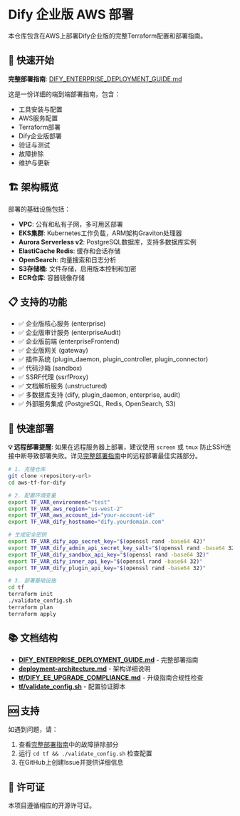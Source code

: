 # Dify 企业版 AWS 部署

本仓库包含在AWS上部署Dify企业版的完整Terraform配置和部署指南。

## 🚀 快速开始

**完整部署指南**: [DIFY_ENTERPRISE_DEPLOYMENT_GUIDE.md](DIFY_ENTERPRISE_DEPLOYMENT_GUIDE.md)

这是一份详细的端到端部署指南，包含：
- 工具安装与配置
- AWS服务配置  
- Terraform部署
- Dify企业版部署
- 验证与测试
- 故障排除
- 维护与更新

## 🏗️ 架构概览

部署的基础设施包括：
- **VPC**: 公有和私有子网，多可用区部署
- **EKS集群**: Kubernetes工作负载，ARM架构Graviton处理器
- **Aurora Serverless v2**: PostgreSQL数据库，支持多数据库实例
- **ElastiCache Redis**: 缓存和会话存储
- **OpenSearch**: 向量搜索和日志分析
- **S3存储桶**: 文件存储，启用版本控制和加密
- **ECR仓库**: 容器镜像存储

## 📋 支持的功能

- ✅ 企业版核心服务 (enterprise)
- ✅ 企业版审计服务 (enterpriseAudit)
- ✅ 企业版前端 (enterpriseFrontend)
- ✅ 企业版网关 (gateway)
- ✅ 插件系统 (plugin_daemon, plugin_controller, plugin_connector)
- ✅ 代码沙箱 (sandbox)
- ✅ SSRF代理 (ssrfProxy)
- ✅ 文档解析服务 (unstructured)
- ✅ 多数据库支持 (dify, plugin_daemon, enterprise, audit)
- ✅ 外部服务集成 (PostgreSQL, Redis, OpenSearch, S3)

## 🔧 快速部署

**💡 远程部署提醒**: 如果在远程服务器上部署，建议使用 `screen` 或 `tmux` 防止SSH连接中断导致部署失败。详见[完整部署指南](DIFY_ENTERPRISE_DEPLOYMENT_GUIDE.md#远程部署最佳实践)中的远程部署最佳实践部分。

```bash
# 1. 克隆仓库
git clone <repository-url>
cd aws-tf-for-dify

# 2. 配置环境变量
export TF_VAR_environment="test"
export TF_VAR_aws_region="us-west-2"
export TF_VAR_aws_account_id="your-account-id"
export TF_VAR_dify_hostname="dify.yourdomain.com"

# 生成安全密钥
export TF_VAR_dify_app_secret_key="$(openssl rand -base64 42)"
export TF_VAR_dify_admin_api_secret_key_salt="$(openssl rand -base64 32)"
export TF_VAR_dify_sandbox_api_key="$(openssl rand -base64 32)"
export TF_VAR_dify_inner_api_key="$(openssl rand -base64 32)"
export TF_VAR_dify_plugin_api_key="$(openssl rand -base64 32)"

# 3. 部署基础设施
cd tf
terraform init
./validate_config.sh
terraform plan
terraform apply
```

## 📚 文档结构

- **[DIFY_ENTERPRISE_DEPLOYMENT_GUIDE.md](DIFY_ENTERPRISE_DEPLOYMENT_GUIDE.md)** - 完整部署指南
- **[deployment-architecture.md](deployment-architecture.md)** - 架构详细说明
- **[tf/DIFY_EE_UPGRADE_COMPLIANCE.md](tf/DIFY_EE_UPGRADE_COMPLIANCE.md)** - 升级指南合规性检查
- **[tf/validate_config.sh](tf/validate_config.sh)** - 配置验证脚本

## 🆘 支持

如遇到问题，请：
1. 查看[完整部署指南](DIFY_ENTERPRISE_DEPLOYMENT_GUIDE.md)中的故障排除部分
2. 运行 `cd tf && ./validate_config.sh` 检查配置
3. 在GitHub上创建Issue并提供详细信息

## 📄 许可证

本项目遵循相应的开源许可证。


